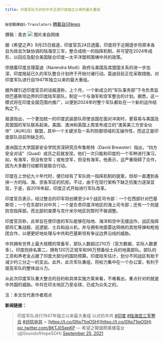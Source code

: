 ```yaml
---
title: 印度军队为对抗中共正进行自独立以来的最大重组
---
```

`秘密翻譯組G-Translators` [轉載自GNews](https://gnews.org/zh-hans/1553867/)

撰稿：青衣
![](https://assets.gnews.org/wp-content/uploads/2021/09/图片1-79.png)
图片来自网络

据《希望之声》9月25日报道，印度官员24日透露，印度将于近期逐步将原本各自为政且欠缺协调的陆海空三军，整合成统一的指挥机制，并可望在2024年成形，以回应及配合美国联合印度—太平洋盟邦围堵中共的政策。

伴随着印度总理莫迪（Narendra Modi）政府与美国及其盟国关系的进一步加深，印度拖延已久的军队整合计划终于开始付诸行动。莫迪目前正在采取措施，对印度军队进行自1947年独立以来的最大重组。

据外媒引述印度官员的话报道称，上个月，一个新成立的“军队事务部”下令负责监控巴基斯坦边界的印度陆军部队，制定一个与海军和空军整合的计划。据悉，这一模式将在印度全国范围内推广，以便到2024年时整个军队都处在一个新的运作结构之下。

报道指出，一个更加统一的印度武装部队将使该国在面对冲突时，更容易与美国及其盟国的军队联系起来。美国、澳洲和英国上周宣布成立的“澳英美三方安全伙伴”（AUKUS）联盟，其中一个关键涉及一系列防御领域的互操作性，而这正是印度部队目前所缺乏的。

澳洲国立大学国家安全学院资深研究员布鲁斯特（David Brewster）指出，“四方安全对话”（Quad）成员之前就发现，他们一次只能和印度的一个军种进行演习，如，有海军，但没有空军；或有空军，但没有海军。他表示，这严重阻碍了合作，因为大多数行动都将是联合行动。

印度在上世纪九十年代时，便已经有了军队统一指挥机制的提案，但却一直遭到各挟一方的陆、海、空各军区的抗拒。不过，由于在现行架构下缺乏抗衡力逐渐显现，于是，自2016年起，印度正式开始进行军队改革。

印度官员表示，经过整合的印军将创建至少4个战区司令部：一个在西部针对巴基斯坦；一个在东部针对中共；一个是负责印度洋地区的海上司令部；还有一个则是防空指挥部。而北部的查摩与克什米尔地区则暂时不做调整。

印度官员称，此举旨在使印度的军队能够在陆地、海洋和空中无缝运作。战区指挥部将汇集战舰、巡逻艇、士兵和战斗机，并与拥有地面雷达网络的其他导弹和枪炮团合作，以便更好地处理与中共和巴基斯坦有争议边界沿线的威胁。

中共拥有世界上最大规模的常备军，部队人数超过210万（官方数据，实际人数更多）。印度则排名第二，拥有120万正规军和96万预备役士兵的地面部队。部队的工资和养老金占据了印度大部分的国防预算。印度陆军估计，划分不同战区有助于减少约三分之一的支出。此外，此次军队重组，将权力集中在一个办公室，有利于提高军队的整体战斗力。

从此次印度军队重大整合的目的和具体实施方案来看，不难看出，重点针对的就是中共国的威胁。中共在印太地区乃至全球，已成为众矢之的。

注：本文仅代表作者观点

**新闻链接：**



> 印度军队进行1947年独立以来最大重组 以对抗中共 [#印度](https://twitter.com/hashtag/%E5%8D%B0%E5%BA%A6?src=hash&amp;ref_src=twsrc%5Etfw) [#陆海空三军整合](https://twitter.com/hashtag/%E9%99%86%E6%B5%B7%E7%A9%BA%E4%B8%89%E5%86%9B%E6%95%B4%E5%90%88?src=hash&amp;ref_src=twsrc%5Etfw) [#对抗中共](https://twitter.com/hashtag/%E5%AF%B9%E6%8A%97%E4%B8%AD%E5%85%B1?src=hash&amp;ref_src=twsrc%5Etfw) &gt; [https://t.co/0Xp71iqOSH](https://t.co/0Xp71iqOSH) [pic.twitter.com/8KTJ0SepKP](https://t.co/8KTJ0SepKP)
> — 希望之聲國際廣播電台 (@SoundofHopeSOH) [September 25, 2021](https://twitter.com/SoundofHopeSOH/status/1441658151623970818?ref_src=twsrc%5Etfw)
